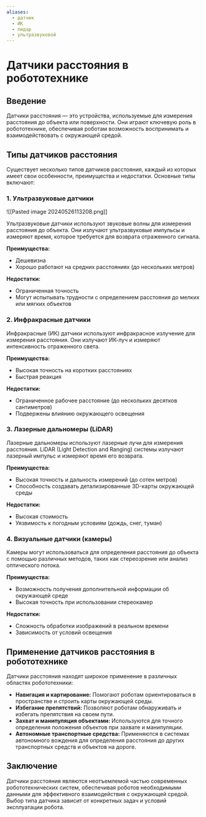 ```yaml
---
aliases:
  - датчик
  - ИК
  - лидар
  - ультразвуковой
---
```



# Датчики расстояния в робототехнике

## Введение

Датчики расстояния — это устройства, используемые для измерения расстояния до объекта или поверхности. Они играют ключевую роль в робототехнике, обеспечивая роботам возможность воспринимать и взаимодействовать с окружающей средой.

## Типы датчиков расстояния

Существует несколько типов датчиков расстояния, каждый из которых имеет свои особенности, преимущества и недостатки. Основные типы включают:

### 1. Ультразвуковые датчики

![[Pasted image 20240526113208.png]]

Ультразвуковые датчики используют звуковые волны для измерения расстояния до объекта. Они излучают ультразвуковые импульсы и измеряют время, которое требуется для возврата отраженного сигнала.

**Преимущества:**
- Дешевизна
- Хорошо работают на средних расстояниях (до нескольких метров)

**Недостатки:**
- Ограниченная точность
- Могут испытывать трудности с определением расстояния до мелких или мягких объектов

### 2. Инфракрасные датчики

Инфракрасные (ИК) датчики используют инфракрасное излучение для измерения расстояния. Они излучают ИК-луч и измеряют интенсивность отраженного света.

**Преимущества:**
- Высокая точность на коротких расстояниях
- Быстрая реакция

**Недостатки:**
- Ограниченное рабочее расстояние (до нескольких десятков сантиметров)
- Подвержены влиянию окружающего освещения

### 3. Лазерные дальномеры (LiDAR)

Лазерные дальномеры используют лазерные лучи для измерения расстояния. LiDAR (Light Detection and Ranging) системы излучают лазерный импульс и измеряют время его возврата.

**Преимущества:**
- Высокая точность и дальность измерений (до сотен метров)
- Способность создавать детализированные 3D-карты окружающей среды

**Недостатки:**
- Высокая стоимость
- Уязвимость к погодным условиям (дождь, снег, туман)

### 4. Визуальные датчики (камеры)

Камеры могут использоваться для определения расстояния до объекта с помощью различных методов, таких как стереозрение или анализ оптического потока.

**Преимущества:**
- Возможность получения дополнительной информации об окружающей среде
- Высокая точность при использовании стереокамер

**Недостатки:**
- Сложность обработки изображений в реальном времени
- Зависимость от условий освещения

## Применение датчиков расстояния в робототехнике

Датчики расстояния находят широкое применение в различных областях робототехники:

- **Навигация и картирование:** Помогают роботам ориентироваться в пространстве и строить карты окружающей среды.
- **Избегание препятствий:** Позволяют роботам обнаруживать и избегать препятствия на своем пути.
- **Захват и манипуляция объектами:** Используются для точного определения положения объектов при захвате и манипуляции.
- **Автономные транспортные средства:** Применяются в системах автономного вождения для определения расстояния до других транспортных средств и объектов на дороге.

## Заключение

Датчики расстояния являются неотъемлемой частью современных робототехнических систем, обеспечивая роботов необходимыми данными для эффективного взаимодействия с окружающей средой. Выбор типа датчика зависит от конкретных задач и условий эксплуатации робота.